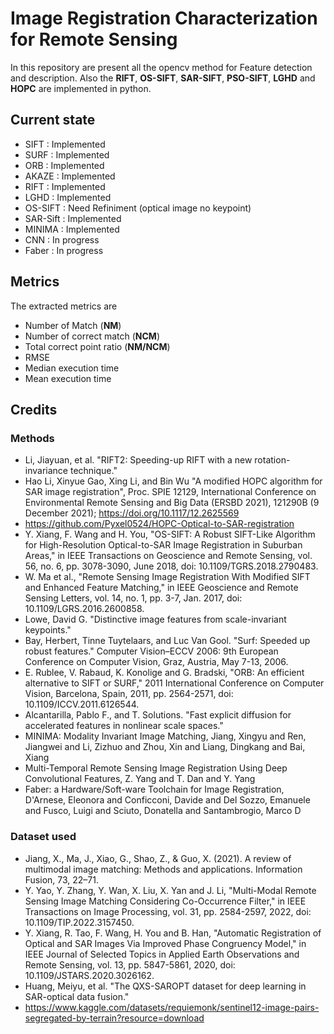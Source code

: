 # Image Registration Characterization for Remote Sensing
In this repository are present all the opencv method for Feature detection and description.
Also the **RIFT**, **OS-SIFT**, **SAR-SIFT**, **PSO-SIFT**, **LGHD** and **HOPC** are implemented in python.

## Current state
-  SIFT : Implemented
-  SURF : Implemented
-  ORB : Implemented
-  AKAZE : Implemented
-  RIFT : Implemented
-  LGHD : Implemented
-  OS-SIFT : Need Refiniment (optical image no keypoint)
-  SAR-Sift : Implemented
-   MINIMA : Implemented
-   CNN : In progress
-   Faber : In progress

## Metrics
The extracted metrics are
- Number of Match (**NM**)
- Number of correct match (**NCM**)
- Total correct point ratio (**NM/NCM**)
- RMSE
- Median execution time
- Mean execution time

## Credits
### Methods
- Li, Jiayuan, et al. "RIFT2: Speeding-up RIFT with a new rotation-invariance technique."
- Hao Li, Xinyue Gao, Xing Li, and Bin Wu "A modified HOPC algorithm for SAR image registration", Proc. SPIE 12129, International Conference on Environmental Remote Sensing and Big Data (ERSBD 2021), 121290B (9 December 2021); https://doi.org/10.1117/12.2625569
- https://github.com/Pyxel0524/HOPC-Optical-to-SAR-registration
- Y. Xiang, F. Wang and H. You, "OS-SIFT: A Robust SIFT-Like Algorithm for High-Resolution Optical-to-SAR Image Registration in Suburban Areas," in IEEE Transactions on Geoscience and Remote Sensing, vol. 56, no. 6, pp. 3078-3090, June 2018, doi: 10.1109/TGRS.2018.2790483.
- W. Ma et al., "Remote Sensing Image Registration With Modified SIFT and Enhanced Feature Matching," in IEEE Geoscience and Remote Sensing Letters, vol. 14, no. 1, pp. 3-7, Jan. 2017, doi: 10.1109/LGRS.2016.2600858.
- Lowe, David G. "Distinctive image features from scale-invariant keypoints."
- Bay, Herbert, Tinne Tuytelaars, and Luc Van Gool. "Surf: Speeded up robust features." Computer Vision–ECCV 2006: 9th European Conference on Computer Vision, Graz, Austria, May 7-13, 2006.
- E. Rublee, V. Rabaud, K. Konolige and G. Bradski, "ORB: An efficient alternative to SIFT or SURF," 2011 International Conference on Computer Vision, Barcelona, Spain, 2011, pp. 2564-2571, doi: 10.1109/ICCV.2011.6126544.
- Alcantarilla, Pablo F., and T. Solutions. "Fast explicit diffusion for accelerated features in nonlinear scale spaces."
- MINIMA: Modality Invariant Image Matching, Jiang, Xingyu and Ren, Jiangwei and Li, Zizhuo and Zhou, Xin and Liang, Dingkang and Bai, Xiang
- Multi-Temporal Remote Sensing Image Registration Using Deep Convolutional Features, Z. Yang and T. Dan and Y. Yang
- Faber: a Hardware/Soft-ware Toolchain for Image Registration, D'Arnese, Eleonora and Conficconi, Davide and Del Sozzo, Emanuele and Fusco, Luigi and Sciuto, Donatella and Santambrogio, Marco D

### Dataset used
- Jiang, X., Ma, J., Xiao, G., Shao, Z., & Guo, X. (2021). A review of multimodal image matching: Methods and applications. Information Fusion, 73, 22–71.
- Y. Yao, Y. Zhang, Y. Wan, X. Liu, X. Yan and J. Li, "Multi-Modal Remote Sensing Image Matching Considering Co-Occurrence Filter," in IEEE Transactions on Image Processing, vol. 31, pp. 2584-2597, 2022, doi: 10.1109/TIP.2022.3157450.
- Y. Xiang, R. Tao, F. Wang, H. You and B. Han, "Automatic Registration of Optical and SAR Images Via Improved Phase Congruency Model," in IEEE Journal of Selected Topics in Applied Earth Observations and Remote Sensing, vol. 13, pp. 5847-5861, 2020, doi: 10.1109/JSTARS.2020.3026162.
- Huang, Meiyu, et al. "The QXS-SAROPT dataset for deep learning in SAR-optical data fusion."
- https://www.kaggle.com/datasets/requiemonk/sentinel12-image-pairs-segregated-by-terrain?resource=download










